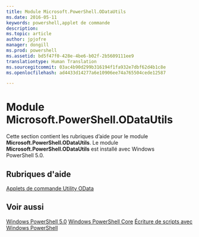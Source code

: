 ```yaml
---
title: Module Microsoft.PowerShell.ODataUtils
ms.date: 2016-05-11
keywords: powershell,applet de commande
description: 
ms.topic: article
author: jpjofre
manager: dongill
ms.prod: powershell
ms.assetid: bd5f47f0-428e-4be6-b02f-2b5609111ee9
translationtype: Human Translation
ms.sourcegitcommit: 03ac4b90d299b316194f1fa932e7dbf62d4b1c8e
ms.openlocfilehash: ad4433d14277a6e10906ee74a765504cede12587

---
```


# Module Microsoft.PowerShell.ODataUtils
Cette section contient les rubriques d’aide pour le module **Microsoft.PowerShell.ODataUtils**. Le module **Microsoft.PowerShell.ODataUtils** est installé avec Windows PowerShell 5.0.

## Rubriques d'aide
[Applets de commande Utility OData](http://technet.microsoft.com/library/dn818506(v=wps.640).aspx)

## Voir aussi
[Windows PowerShell 5.0](Windows-PowerShell-5.0.md)
[Windows PowerShell Core](https://technet.microsoft.com/en-us/library/4b75f1e4-f327-48f3-92ab-bf5435094d41)
[Écriture de scripts avec Windows PowerShell](../../getting-started/fundamental/Scripting-with-Windows-PowerShell.md)




<!--HONumber=Aug16_HO3-->



